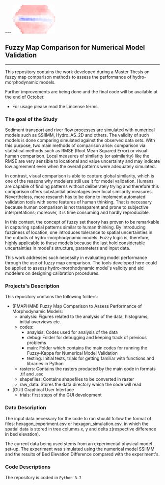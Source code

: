 --- ![Image](Image.PNG)

## Fuzzy Map Comparison for Numerical Model Validation
---
This repository contains the work developed during a Master Thesis on fuzzy map comparison methods to assess the performance of hydro-morphodynamic models.

Further improvements are being done and the final code will be available
at the end of October. 

- For usage please read the Lincense terms.

### The goal of the Study

Sediment transport and river flow processes are simulated with numerical models such as SSIIMM, 
Hydro_AS_2D and others. The validity of such models is done comparing simulated against the observed data sets. 
With this purpose, two main methods of comparison arise: comparison via statistical methods such as RMSE 
(Root Mean Squared Error) or visual human comparison. Local measures of similarity (or asimilarity) like the RMSE are very 
sensible to locational and value uncertainty and may indicate low agreement even when the overall patterns were adequately 
simulated. 

In contrast, visual comparison is able to capture global similarity, which is one of the reasons why modelers still
use it for model validation. Humans are capable of finding patterns without deliberately trying and therefore this comparison offers 
substantial advantages over local similarity measures. Nevertheless, more research has to be done to implement automated validation tools 
with some features of human thinking. That is necessary because human comparison is not transparent and prone to subjective interpretations; 
moreover, it is time consuming and hardly reproducible.

In this context, the concept of fuzzy set theory has proven to be remarkable in capturing spatial patterns similar to human thinking.
By introducing fuzziness of location, one introduces tolerance to spatial uncertainties in the outputs of hydro-morphodynamic models. 
Fuzzy logic is, therefore, highly applicable to these models because the last hold considerable uncertainties in model's structure, 
parameters and input data.

This work addresses such necessity in evaluating model performance through the use of fuzzy map comparison. The tools developed here
could be applied to assess hydro-morphodynamic model's validity and aid modelers on designing calibration procedures.


### Projects's Description

This repository contains the following folders:
- (FMAPHMM) Fuzzy Map Comparison to Assess Performance of Morphodynamic Models:
	- analysis: Figures related to the analysis of the data, histograms, initial overviews etc.
	- codes: 
		- anaylsis: Codes used for analysis of the data 
		- debug: Folder for debugging and keeping track of previous problems
		- main: Folder which contains the main codes for running the Fuzzy-Kappa for Numerical Model Validation
		- testing: Initial tests, trials for getting familiar with functions and libraries in Python
	- rasters: Contains the rasters produced by the main code in formats .tif and .asc
	- shapefiles: Contains shapefiles to be converted in raster
	- raw_data: Stores the data directory which the code will read
- (GUI) Graphical User Interface
	- trials: first steps of the GUI development

### Data Description

The input data necessary for the code to run should follow the format of files:
hexagon_experiment.csv or hexagon_simulation.csv, in which the spatial data is stored 
in tree columns x, y and delta z(respective difference in bed elevation).

The current data being used stems from an experimental physical model set-up. The experiment was simulated using the
numerical model SSIIMM and the results of Bed Elevation Difference compared with the experiment's.

### Code Descriptions

The repository is coded in  ``Python 3.7`` 


